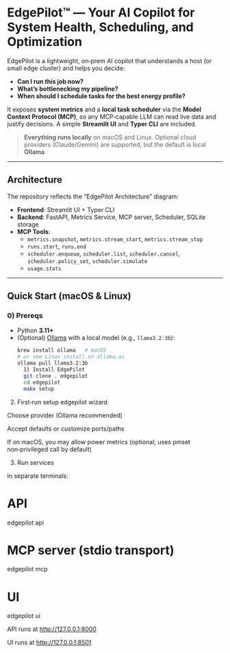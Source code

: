 # EdgePilot™ — Your AI Copilot for System Health, Scheduling, and Optimization

EdgePilot is a lightweight, on‑prem AI copilot that understands a host (or small edge cluster) and helps you decide:

- **Can I run this job now?**
- **What’s bottlenecking my pipeline?**
- **When should I schedule tasks for the best energy profile?**

It exposes **system metrics** and a **local task scheduler** via the **Model Context Protocol (MCP)**, so any MCP‑capable LLM can read live data and justify decisions. A simple **Streamlit UI** and **Typer CLI** are included.

> **Everything runs locally** on macOS and Linux. Optional cloud providers (Claude/Gemini) are supported, but the default is local **Ollama**.

---

## Architecture

The repository reflects the “EdgePilot Architecture” diagram:

- **Frontend**: Streamlit UI + Typer CLI
- **Backend**: FastAPI, Metrics Service, MCP server, Scheduler, SQLite storage
- **MCP Tools**:
  - `metrics.snapshot`, `metrics.stream_start`, `metrics.stream_stop`
  - `runs.start`, `runs.end`
  - `scheduler.enqueue`, `scheduler.list`, `scheduler.cancel`, `scheduler.policy_set`, `scheduler.simulate`
  - `usage.stats`

---

## Quick Start (macOS & Linux)

### 0) Prereqs

- Python **3.11+**
- (Optional) [Ollama](https://ollama.ai) with a local model (e.g., `llama3.2:3b`):
  ```bash
  brew install ollama   # macOS
  # or see Linux install on ollama.ai
  ollama pull llama3.2:3b
    1) Install EdgePilot
    git clone . edgepilot
    cd edgepilot
    make setup

2) First‑run setup
edgepilot wizard


Choose provider (Ollama recommended)

Accept defaults or customize ports/paths

If on macOS, you may allow power metrics (optional; uses pmset non‑privileged call by default)

3) Run services

In separate terminals:

# API
edgepilot api

# MCP server (stdio transport)
edgepilot mcp

# UI
edgepilot ui


API runs at http://127.0.0.1:8000

UI runs at http://127.0.0.1:8501